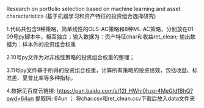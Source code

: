 Research on portfolio selection based on machine learning and asset characteristics (基于机器学习和资产特征的投资组合选择研究)

1.代码共包含9种策略，简单线性的OLS-AC策略和8种ML-AC策略，分别放在01-09号py脚本中，相互独立；输入数据为：资产特征char和收益ret_clean; 输出数据为：样本外的投资组合权重

2.10号py文件为对非线性策略的投资组合权重的整理；

3.11号py文件基于所得的投资组合权重，计算所有策略的投资绩效，包括收益、标准差、夏普比率等多种指标。

4.数据见百度云链接: https://pan.baidu.com/s/12I_HWhi0hzpr4MeGld1BhQ?pwd=64un 提取码: 64un ； 
将char.csv和ret_clean.csv下载后放入data文件夹
